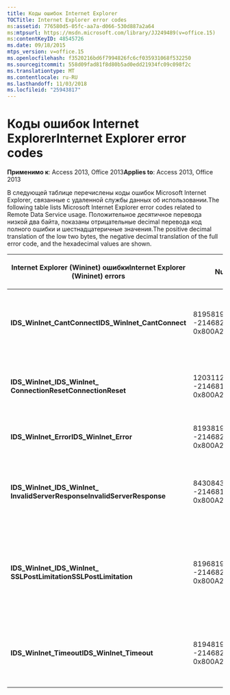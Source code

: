 ```yaml
---
title: Коды ошибок Internet Explorer
TOCTitle: Internet Explorer error codes
ms:assetid: 776580d5-05fc-aa7a-d066-530d887a2a64
ms:mtpsurl: https://msdn.microsoft.com/library/JJ249489(v=office.15)
ms:contentKeyID: 48545726
ms.date: 09/18/2015
mtps_version: v=office.15
ms.openlocfilehash: f3520216bd6f7994826fc6cf035931068f532250
ms.sourcegitcommit: 558d09fad81f8d80b5ad0edd21934fc09c098f2c
ms.translationtype: MT
ms.contentlocale: ru-RU
ms.lasthandoff: 11/03/2018
ms.locfileid: "25943817"
---
```

# <a name="internet-explorer-error-codes"></a><span data-ttu-id="4dc56-102">Коды ошибок Internet Explorer</span><span class="sxs-lookup"><span data-stu-id="4dc56-102">Internet Explorer error codes</span></span>

<span data-ttu-id="4dc56-103">**Применимо к**: Access 2013, Office 2013</span><span class="sxs-lookup"><span data-stu-id="4dc56-103">**Applies to**: Access 2013, Office 2013</span></span>

<span data-ttu-id="4dc56-104">В следующей таблице перечислены коды ошибок Microsoft Internet Explorer, связанные с удаленной службы данных об использовании.</span><span class="sxs-lookup"><span data-stu-id="4dc56-104">The following table lists Microsoft Internet Explorer error codes related to Remote Data Service usage.</span></span> <span data-ttu-id="4dc56-105">Положительное десятичное перевода низкой два байта, показаны отрицательные decimal перевода код полного ошибки и шестнадцатеричные значения.</span><span class="sxs-lookup"><span data-stu-id="4dc56-105">The positive decimal translation of the low two bytes, the negative decimal translation of the full error code, and the hexadecimal values are shown.</span></span>

<table>
<colgroup>
<col style="width: 33%" />
<col style="width: 33%" />
<col style="width: 33%" />
</colgroup>
<thead>
<tr class="header">
<th><p><span data-ttu-id="4dc56-106">Internet Explorer (Wininet) ошибки</span><span class="sxs-lookup"><span data-stu-id="4dc56-106">Internet Explorer (Wininet) errors</span></span></p></th>
<th><p><span data-ttu-id="4dc56-107">Number</span><span class="sxs-lookup"><span data-stu-id="4dc56-107">Number</span></span></p></th>
<th><p><span data-ttu-id="4dc56-108">Описание</span><span class="sxs-lookup"><span data-stu-id="4dc56-108">Description</span></span></p></th>
</tr>
</thead>
<tbody>
<tr class="odd">
<td><p><span data-ttu-id="4dc56-109"><strong>IDS_WinInet_CantConnect</strong></span><span class="sxs-lookup"><span data-stu-id="4dc56-109"><strong>IDS_WinInet_CantConnect</strong></span></span></p></td>
<td><p><span data-ttu-id="4dc56-110">8195</span><span class="sxs-lookup"><span data-stu-id="4dc56-110">8195</span></span><br />
<span data-ttu-id="4dc56-111">-2146820093</span><span class="sxs-lookup"><span data-stu-id="4dc56-111">-2146820093</span></span><br />
<span data-ttu-id="4dc56-112">0x800A2003</span><span class="sxs-lookup"><span data-stu-id="4dc56-112">0x800A2003</span></span></p></td>
<td><p><span data-ttu-id="4dc56-113">Ошибка клиента Интернет: Не удается подключиться к серверу.</span><span class="sxs-lookup"><span data-stu-id="4dc56-113">Internet Client Error: Cannot Connect to Server.</span></span></p></td>
</tr>
<tr class="even">
<td><p><span data-ttu-id="4dc56-114"><strong>IDS_WinInet_</span><span class="sxs-lookup"><span data-stu-id="4dc56-114"><strong>IDS_WinInet_</span></span><br />
<span data-ttu-id="4dc56-115">ConnectionReset</strong></span><span class="sxs-lookup"><span data-stu-id="4dc56-115">ConnectionReset</strong></span></span></p></td>
<td><p><span data-ttu-id="4dc56-116">12031</span><span class="sxs-lookup"><span data-stu-id="4dc56-116">12031</span></span><br />
<span data-ttu-id="4dc56-117">-2146816257</span><span class="sxs-lookup"><span data-stu-id="4dc56-117">-2146816257</span></span><br />
<span data-ttu-id="4dc56-118">0x800A2EFF</span><span class="sxs-lookup"><span data-stu-id="4dc56-118">0x800A2EFF</span></span></p></td>
<td><p><span data-ttu-id="4dc56-119">Ошибка клиента Интернет: Сброс соединения.</span><span class="sxs-lookup"><span data-stu-id="4dc56-119">Internet Client Error: Connection Reset.</span></span></p></td>
</tr>
<tr class="odd">
<td><p><span data-ttu-id="4dc56-120"><strong>IDS_WinInet_Error</strong></span><span class="sxs-lookup"><span data-stu-id="4dc56-120"><strong>IDS_WinInet_Error</strong></span></span></p></td>
<td><p><span data-ttu-id="4dc56-121">8193</span><span class="sxs-lookup"><span data-stu-id="4dc56-121">8193</span></span><br />
<span data-ttu-id="4dc56-122">-2146820095</span><span class="sxs-lookup"><span data-stu-id="4dc56-122">-2146820095</span></span><br />
<span data-ttu-id="4dc56-123">0x800A2001</span><span class="sxs-lookup"><span data-stu-id="4dc56-123">0x800A2001</span></span></p></td>
<td><p><span data-ttu-id="4dc56-124">Ошибка клиента Интернета.</span><span class="sxs-lookup"><span data-stu-id="4dc56-124">Internet Client Error.</span></span></p></td>
</tr>
<tr class="even">
<td><p><span data-ttu-id="4dc56-125"><strong>IDS_WinInet_</span><span class="sxs-lookup"><span data-stu-id="4dc56-125"><strong>IDS_WinInet_</span></span><br />
<span data-ttu-id="4dc56-126">InvalidServerResponse</strong></span><span class="sxs-lookup"><span data-stu-id="4dc56-126">InvalidServerResponse</strong></span></span></p></td>
<td><p><span data-ttu-id="4dc56-127">8430</span><span class="sxs-lookup"><span data-stu-id="4dc56-127">8430</span></span><br />
<span data-ttu-id="4dc56-128">-2146819858</span><span class="sxs-lookup"><span data-stu-id="4dc56-128">-2146819858</span></span><br />
<span data-ttu-id="4dc56-129">0x800A20EE</span><span class="sxs-lookup"><span data-stu-id="4dc56-129">0x800A20EE</span></span></p></td>
<td><p><span data-ttu-id="4dc56-130">Ошибка клиента Интернет: Недопустимый ответ сервера.</span><span class="sxs-lookup"><span data-stu-id="4dc56-130">Internet Client Error: Invalid Server Response.</span></span></p></td>
</tr>
<tr class="odd">
<td><p><span data-ttu-id="4dc56-131"><strong>IDS_WinInet_</span><span class="sxs-lookup"><span data-stu-id="4dc56-131"><strong>IDS_WinInet_</span></span><br />
<span data-ttu-id="4dc56-132">SSLPostLimitation</strong></span><span class="sxs-lookup"><span data-stu-id="4dc56-132">SSLPostLimitation</strong></span></span></p></td>
<td><p><span data-ttu-id="4dc56-133">8196</span><span class="sxs-lookup"><span data-stu-id="4dc56-133">8196</span></span><br />
<span data-ttu-id="4dc56-134">-2146820092</span><span class="sxs-lookup"><span data-stu-id="4dc56-134">-2146820092</span></span><br />
<span data-ttu-id="4dc56-135">0x800A2004</span><span class="sxs-lookup"><span data-stu-id="4dc56-135">0x800A2004</span></span></p></td>
<td><p><span data-ttu-id="4dc56-136">: Internet клиента SSL ошибка (ограничение отправка данных возможно 32 КБ).</span><span class="sxs-lookup"><span data-stu-id="4dc56-136">Internet Client Error: SSL Error (possibly 32K data upload limitation).</span></span></p></td>
</tr>
<tr class="even">
<td><p><span data-ttu-id="4dc56-137"><strong>IDS_WinInet_Timeout</strong></span><span class="sxs-lookup"><span data-stu-id="4dc56-137"><strong>IDS_WinInet_Timeout</strong></span></span></p></td>
<td><p><span data-ttu-id="4dc56-138">8194</span><span class="sxs-lookup"><span data-stu-id="4dc56-138">8194</span></span><br />
<span data-ttu-id="4dc56-139">-2146820094</span><span class="sxs-lookup"><span data-stu-id="4dc56-139">-2146820094</span></span><br />
<span data-ttu-id="4dc56-140">0x800A2002</span><span class="sxs-lookup"><span data-stu-id="4dc56-140">0x800A2002</span></span></p></td>
<td><p><span data-ttu-id="4dc56-141">Ошибка клиента Интернет: Время ожидания запроса.</span><span class="sxs-lookup"><span data-stu-id="4dc56-141">Internet Client Error: Request Timeout.</span></span></p></td>
</tr>
</tbody>
</table>

